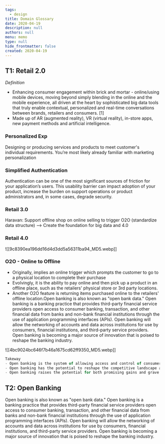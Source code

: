 ```yaml
---
tags: 
  - design
title: Domain Glossary
date: 2020-04-19
description: null
authors: null
menu: memo
type: null
hide_frontmatter: false
created: 2020-04-19
---
```


## T1: Retail 2.0
*Definition*

* Enhancing consumer engagement within brick and mortar - online/using mobile devices, moving beyond simply blending in the online and the mobile experience, all driven at the heart by sophisticated big data tools that truly enable contextual, personalized and real-time conversations between brands, retailers and consumers. [1]
* Made up of AR (augmented reality), VR (virtual reality), in-store apps, new payment methods and artificial intelligence.

### Personalized Exp
Designing or producing services and products to meet customer's individual requirements. You’re most likely already familiar with marketing personalization

### Simplified Authentication
Authentication can be one of the most significant sources of friction for your application’s users. This usability barrier can impact adoption of your product, increase the burden on support operations or product administrators and, in some cases, degrade security.

### Retail 3.0
Haravan: Support offline shop on online selling to trigger O2O (standardize data structure) ––> Create the foundation for big data and 4.0

### Retail 4.0
![[9c8390ea196dd16d4d3dd5a56311ba94_MD5.webp]]

### O2O - Online to Offline
* Originally, implies an online trigger which prompts the customer to go to a physical location to complete their purchase
* Evolvingly, it is the ability to pay online and then pick up a product in an offline place, such as the retailers' physical store or 3rd party locations.
* Another O2O feature is returning items purchased online to the retailers' offline location.Open banking is also known as "open bank data." Open banking is a banking practice that provides third-party financial service providers open access to consumer banking, transaction, and other financial data from banks and non-bank financial institutions through the use of application programming interfaces (APIs). Open banking will allow the networking of accounts and data across institutions for use by consumers, financial institutions, and third-party service providers. Open banking is becoming a major source of innovation that is poised to reshape the banking industry.

![[4bc9024bc646f7b46a1675cd62ff9350_MD5.webp]]

```javascript
Takeway
- Open banking is the system of allowing access and control of consumer banking and financial accounts through third-party applications.
- Open banking has the potential to reshape the competitive landscape and consumer experience of the banking industry. 
- Open banking raises the potential for both promising gains and grave risks to consumers as more of their data is shared more widely.
```

## T2: Open Banking
Open banking is also known as "open bank data." Open banking is a banking practice that provides third-party financial service providers open access to consumer banking, transaction, and other financial data from banks and non-bank financial institutions through the use of application programming interfaces (APIs). Open banking will allow the networking of accounts and data across institutions for use by consumers, financial institutions, and third-party service providers.
Open banking is becoming a major source of innovation that is poised to reshape the banking industry.

